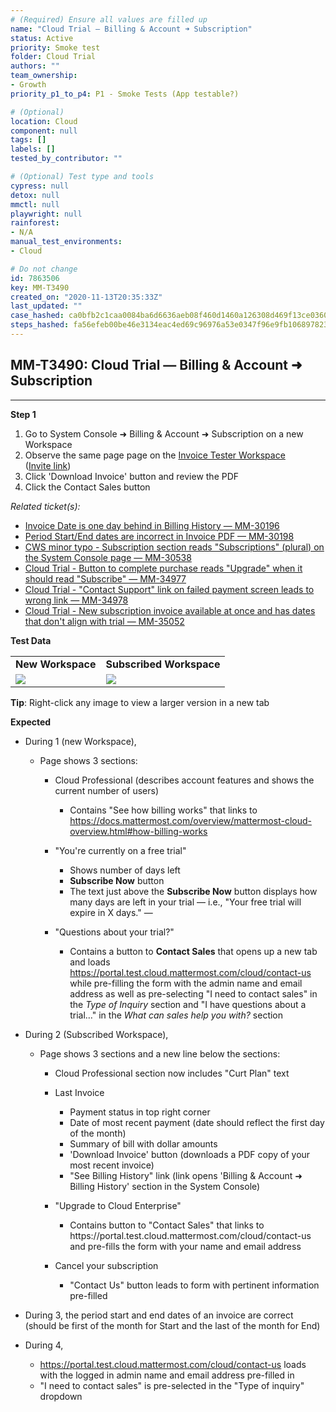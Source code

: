 ```yaml
---
# (Required) Ensure all values are filled up
name: "Cloud Trial — Billing & Account ➜ Subscription"
status: Active
priority: Smoke test
folder: Cloud Trial
authors: ""
team_ownership: 
- Growth
priority_p1_to_p4: P1 - Smoke Tests (App testable?)

# (Optional)
location: Cloud
component: null
tags: []
labels: []
tested_by_contributor: ""

# (Optional) Test type and tools
cypress: null
detox: null
mmctl: null
playwright: null
rainforest: 
- N/A
manual_test_environments: 
- Cloud

# Do not change
id: 7863506
key: MM-T3490
created_on: "2020-11-13T20:35:33Z"
last_updated: ""
case_hashed: ca0bfb2c1caa0084ba6d6636aeb08f460d1460a126308d469f13ce0360a32176374efa5e23a3212f9ac1b5f3c8d2076c
steps_hashed: fa56efeb00be46e3134eac4ed69c96976a53e0347f96e9fb1068978238607ae0423aab5176191f5da71d369f0a134cd8
---
```


<!-- (Auto-generated) Based on frontmatter's "key" and "name" -->

## MM-T3490: Cloud Trial — Billing & Account ➜ Subscription

---

**Step 1**

1. Go to System Console ➜ Billing & Account ➜ Subscription on a new Workspace
2. Observe the same page page on the [Invoice Tester Workspace](https://invoice-tester.test.mattermost.cloud/admin_console/billing/subscription)\
   ([Invite link](https://invoice-tester.test.mattermost.cloud/signup_user_complete/?id=66ou4r79abbf8kwfnw7xs3yd7o))
3. Click 'Download Invoice' button and review the PDF
4. Click the Contact Sales button

_Related ticket(s):_

- [Invoice Date is one day behind in Billing History — MM-30196](https://mattermost.atlassian.net/browse/MM-30196)
- [Period Start/End dates are incorrect in Invoice PDF — MM-30198](https://mattermost.atlassian.net/browse/MM-30198)
- [CWS minor typo - Subscription section reads "Subscriptions" (plural) on the System Console page — MM-30538](https://mattermost.atlassian.net/browse/MM-30538)
- [Cloud Trial - Button to complete purchase reads "Upgrade" when it should read "Subscribe" — MM-34977](https://mattermost.atlassian.net/browse/MM-34977)
- [Cloud Trial - "Contact Support" link on failed payment screen leads to wrong link — MM-34978](https://mattermost.atlassian.net/browse/MM-34978)
- [Cloud Trial - New subscription invoice available at once and has dates that don't align with trial — MM-35052](https://mattermost.atlassian.net/browse/MM-35052)

**Test Data**

|                                                                                                                                                                                                      |                                                                                                                                                                                                      |
| ---------------------------------------------------------------------------------------------------------------------------------------------------------------------------------------------------- | ---------------------------------------------------------------------------------------------------------------------------------------------------------------------------------------------------- |
| **New Workspace**                                                                                                                                                                                    | **Subscribed Workspace**                                                                                                                                                                             |
| ![](https://smartbear-tm4j-prod-us-west-2-attachment-rich-text.s3.us-west-2.amazonaws.com/embedded-f3277290f945470c4add5d21ef3dc7ca7b74388fc7152bfb6b99ae58c66a95a8-1619455128347-1619455128347.png) | ![](https://smartbear-tm4j-prod-us-west-2-attachment-rich-text.s3.us-west-2.amazonaws.com/embedded-f3277290f945470c4add5d21ef3dc7ca7b74388fc7152bfb6b99ae58c66a95a8-1619454342293-1619454342293.png) |

**Tip**: Right-click any image to view a larger version in a new tab

**Expected**

- During 1 (new Workspace),

  - Page shows 3 sections:

    - Cloud Professional (describes account features and shows the current number of users)

      - Contains "See how billing works" that links to <https://docs.mattermost.com/overview/mattermost-cloud-overview.html#how-billing-works>

    - "You're currently on a free trial"

      - Shows number of days left
      - **Subscribe Now** button
      - The text just above the **Subscribe Now** button displays how many days are left in your trial — i.e., "Your free trial will expire in X days." —

    - "Questions about your trial?"

      - Contains a button to **Contact Sales** that opens up a new tab and loads <https://portal.test.cloud.mattermost.com/cloud/contact-us> while pre-filling the form with the admin name and email address as well as pre-selecting "I need to contact sales" in the _Type of Inquiry_ section and "I have questions about a trial…" in the _What can sales help you with?_ section

- During 2 (Subscribed Workspace),

  - Page shows 3 sections and a new line below the sections:

    - Cloud Professional section now includes "Curt Plan" text

    - Last Invoice

      - Payment status in top right corner
      - Date of most recent payment (date should reflect the first day of the month)
      - Summary of bill with dollar amounts
      - 'Download Invoice' button (downloads a PDF copy of your most recent invoice)
      - "See Billing History" link (link opens 'Billing & Account ➜ Billing History' section in the System Console)

    - "Upgrade to Cloud Enterprise"

      - Contains button to "Contact Sales" that links to https\://portal.test.cloud.mattermost.com/cloud/contact-us and pre-fills the form with your name and email address

    - Cancel your subscription

      - "Contact Us" button leads to form with pertinent information pre-filled

- During 3, the period start and end dates of an invoice are correct (should be first of the month for Start and the last of the month for End)

- During 4,

  - <https://portal.test.cloud.mattermost.com/cloud/contact-us> loads with the logged in admin name and email address pre-filled in
  - "I need to contact sales" is pre-selected in the "Type of inquiry" dropdown
